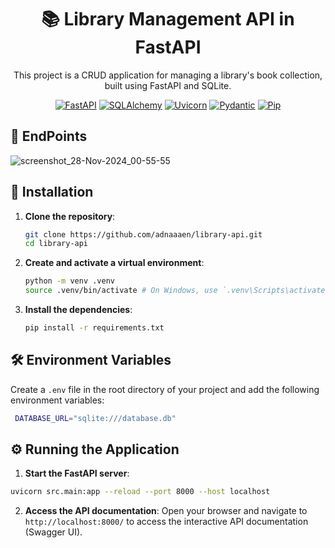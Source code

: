 <div align="center">
  
# 📚 Library Management API in FastAPI

This project is a CRUD application for managing a library's book collection, built using FastAPI and SQLite.
</div>

<div align="center">
  
  [![FastAPI](https://img.shields.io/badge/FastAPI-0.111.0-blue)](https://fastapi.tiangolo.com/)
  [![SQLAlchemy](https://img.shields.io/badge/SQLAlchemy-2.0.31-blue)](https://docs.sqlalchemy.org/)
  [![Uvicorn](https://img.shields.io/badge/Uvicorn-0.30.1-blue)](https://www.uvicorn.org/)
  [![Pydantic](https://img.shields.io/badge/Pydantic-2.8.2-blue)](https://docs.pydantic.dev/)
  [![Pip](https://img.shields.io/badge/Pip-24.0-blue)](https://pip.pypa.io/)
</div>

## 🚧 EndPoints
![screenshot_28-Nov-2024_00-55-55](https://github.com/user-attachments/assets/0d9bef74-4e82-45fa-aae7-5e8573cffdc3)

## 🚀 Installation

1. **Clone the repository**:

    ```sh
    git clone https://github.com/adnaaaen/library-api.git
    cd library-api
    ```

2. **Create and activate a virtual environment**:

    ```sh
    python -m venv .venv
    source .venv/bin/activate # On Windows, use `.venv\Scripts\activate`
    ```

3. **Install the dependencies**:

    ```sh
    pip install -r requirements.txt
    ```

## 🛠️ Environment Variables

Create a `.env` file in the root directory of your project and add the following environment variables:

   ```sh
    DATABASE_URL="sqlite:///database.db"
```

## ⚙️ Running the Application

1. **Start the FastAPI server**:

```bash
uvicorn src.main:app --reload --port 8000 --host localhost
```

2. **Access the API documentation**:
Open your browser and navigate to `http://localhost:8000/` to access the interactive API documentation (Swagger UI).
